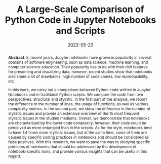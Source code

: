 ---
title: "A Large-Scale Comparison of Python Code in Jupyter Notebooks and Scripts"
authors: '<i>Konstantin Grotov, Sergey Titov, Vladimir Sotnikov, Yaroslav Golubev, and Timofey Bryksin</i>'
status: "accepted"
collection: publications
permalink: /publication/2022-05-23-jupyter-analysis
date: 2022-05-23
venue: "<b>MSR'22</b>"
pdf: 'https://arxiv.org/pdf/2203.16718.pdf'
tool: 'https://github.com/JetBrains-Research/Matroskin'
data: 'https://zenodo.org/record/6383115'
counter_id: 'C16'
level: 'A'
abstract: "<p><b>Abstract</b>. In recent years, Jupyter notebooks have grown in popularity in several domains of software engineering, such as data science, machine learning, and computer science education. Their popularity has to do with their rich features for presenting and visualizing data, however, recent studies show that notebooks also share a lot of drawbacks: high number of code clones, low reproducibility, etc.</p><p>In this work, we carry out a comparison between Python code written in Jupyter Notebooks and in traditional Python scripts. We compare the code from two perspectives: structural and stylistic. In the first part of the analysis, we report the difference in the number of lines, the usage of functions, as well as various complexity metrics. In the second part, we show the difference in the number of stylistic issues and provide an extensive overview of the 15 most frequent stylistic issues in the studied mediums. Overall, we demonstrate that notebooks are characterized by the lower code complexity, however, their code could be perceived as more entangled than in the scripts. As for the style, notebooks tend to have 1.4 times more stylistic issues, but at the same time, some of them are caused by specific coding practices in notebooks and should be considered as false positives. With this research, we want to pave the way to studying specific problems of notebooks that should be addressed by the development of notebook-specific tools, and provide various insights that can be useful in this regard.</p>"
---